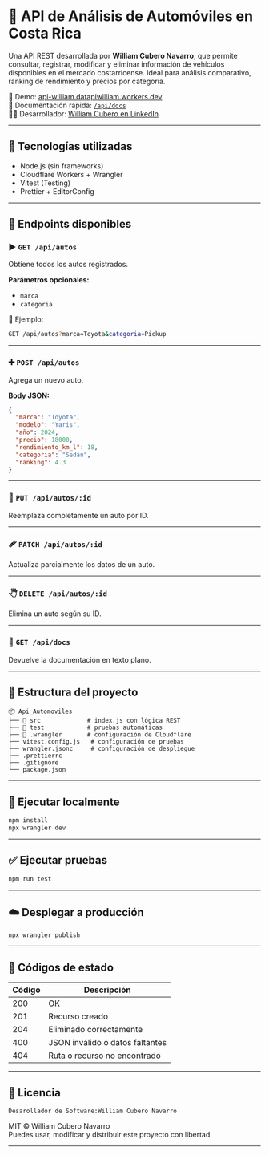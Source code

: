 # 🚗 API de Análisis de Automóviles en Costa Rica

Una API REST desarrollada por **William Cubero Navarro**, que permite consultar, registrar, modificar y eliminar información de vehículos disponibles en el mercado costarricense. Ideal para análisis comparativo, ranking de rendimiento y precios por categoría.

🔗 Demo: [api-william.datapiwilliam.workers.dev](https://api-william.datapiwilliam.workers.dev)  
📘 Documentación rápida: [`/api/docs`](https://api-william.datapiwilliam.workers.dev/api/docs)  
👨‍💻 Desarrollador: [William Cubero en LinkedIn](https://www.linkedin.com/in/william-cubero-navarro-75880727a/)

---

## 🚀 Tecnologías utilizadas

- Node.js (sin frameworks)
- Cloudflare Workers + Wrangler
- Vitest (Testing)
- Prettier + EditorConfig

---

## 🔌 Endpoints disponibles

### ▶️ `GET /api/autos`
Obtiene todos los autos registrados.

**Parámetros opcionales:**
- `marca`
- `categoria`

📌 Ejemplo:
```bash
GET /api/autos?marca=Toyota&categoria=Pickup
```

---

### ➕ `POST /api/autos`
Agrega un nuevo auto.

**Body JSON:**
```json
{
  "marca": "Toyota",
  "modelo": "Yaris",
  "año": 2024,
  "precio": 18000,
  "rendimiento_km_l": 18,
  "categoria": "Sedán",
  "ranking": 4.3
}
```

---

### 🔄 `PUT /api/autos/:id`
Reemplaza completamente un auto por ID.

---

### 🩹 `PATCH /api/autos/:id`
Actualiza parcialmente los datos de un auto.

---

### 🖑 `DELETE /api/autos/:id`
Elimina un auto según su ID.

---

### 📄 `GET /api/docs`
Devuelve la documentación en texto plano.

---

## 📁 Estructura del proyecto

```
📦 Api_Automoviles
├── 📁 src             # index.js con lógica REST
├── 📁 test            # pruebas automáticas
├── 📁 .wrangler       # configuración de Cloudflare
├── vitest.config.js   # configuración de pruebas
├── wrangler.jsonc     # configuración de despliegue
├── .prettierrc
├── .gitignore
└── package.json
```

---

## 🧪 Ejecutar localmente

```bash
npm install
npx wrangler dev
```

---

## ✅ Ejecutar pruebas

```bash
npm run test
```

---

## ☁️ Desplegar a producción

```bash
npx wrangler publish
```

---

## 📄 Códigos de estado

| Código | Descripción                      |
|--------|----------------------------------|
| 200    | OK                               |
| 201    | Recurso creado                   |
| 204    | Eliminado correctamente          |
| 400    | JSON inválido o datos faltantes  |
| 404    | Ruta o recurso no encontrado     |

---

## 📜 Licencia

    Desarollador de Software:William Cubero Navarro  
MIT © William Cubero Navarro  
Puedes usar, modificar y distribuir este proyecto con libertad.

---
